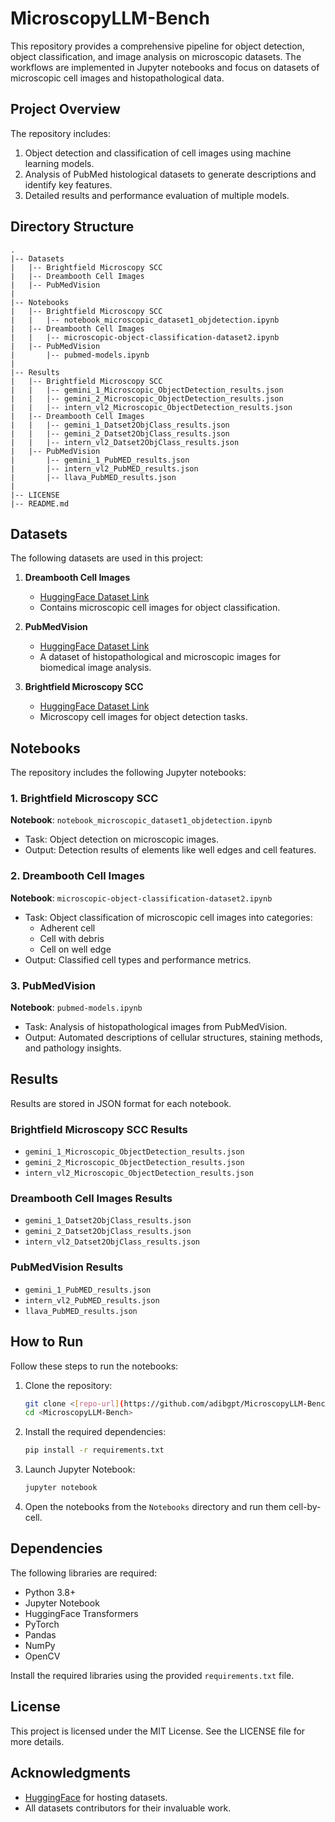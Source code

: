 # MicroscopyLLM-Bench

This repository provides a comprehensive pipeline for object detection, object classification, and image analysis on microscopic datasets. The workflows are implemented in Jupyter notebooks and focus on datasets of microscopic cell images and histopathological data.

## Project Overview
The repository includes:
1. Object detection and classification of cell images using machine learning models.
2. Analysis of PubMed histological datasets to generate descriptions and identify key features.
3. Detailed results and performance evaluation of multiple models.

## Directory Structure
```plaintext
.
|-- Datasets
|   |-- Brightfield Microscopy SCC
|   |-- Dreambooth Cell Images
|   |-- PubMedVision
|
|-- Notebooks
|   |-- Brightfield Microscopy SCC
|   |   |-- notebook_microscopic_dataset1_objdetection.ipynb
|   |-- Dreambooth Cell Images
|   |   |-- microscopic-object-classification-dataset2.ipynb
|   |-- PubMedVision
|       |-- pubmed-models.ipynb
|
|-- Results
|   |-- Brightfield Microscopy SCC
|   |   |-- gemini_1_Microscopic_ObjectDetection_results.json
|   |   |-- gemini_2_Microscopic_ObjectDetection_results.json
|   |   |-- intern_vl2_Microscopic_ObjectDetection_results.json
|   |-- Dreambooth Cell Images
|   |   |-- gemini_1_Datset2ObjClass_results.json
|   |   |-- gemini_2_Datset2ObjClass_results.json
|   |   |-- intern_vl2_Datset2ObjClass_results.json
|   |-- PubMedVision
|       |-- gemini_1_PubMED_results.json
|       |-- intern_vl2_PubMED_results.json
|       |-- llava_PubMED_results.json
|
|-- LICENSE
|-- README.md
```

## Datasets
The following datasets are used in this project:

1. **Dreambooth Cell Images**
   - [HuggingFace Dataset Link](https://huggingface.co/datasets/mario-dg/dreambooth-cell-images/viewer/default/train?p=45)
   - Contains microscopic cell images for object classification.

2. **PubMedVision**
   - [HuggingFace Dataset Link](https://huggingface.co/datasets/FreedomIntelligence/PubMedVision)
   - A dataset of histopathological and microscopic images for biomedical image analysis.

3. **Brightfield Microscopy SCC**
   - [HuggingFace Dataset Link](https://huggingface.co/datasets/mario-dg/brightfield-microscopy-scc)
   - Microscopy cell images for object detection tasks.

## Notebooks
The repository includes the following Jupyter notebooks:

### 1. Brightfield Microscopy SCC
**Notebook**: `notebook_microscopic_dataset1_objdetection.ipynb`
- Task: Object detection on microscopic images.
- Output: Detection results of elements like well edges and cell features.

### 2. Dreambooth Cell Images
**Notebook**: `microscopic-object-classification-dataset2.ipynb`
- Task: Object classification of microscopic cell images into categories:
  - Adherent cell
  - Cell with debris
  - Cell on well edge
- Output: Classified cell types and performance metrics.

### 3. PubMedVision
**Notebook**: `pubmed-models.ipynb`
- Task: Analysis of histopathological images from PubMedVision.
- Output: Automated descriptions of cellular structures, staining methods, and pathology insights.

## Results
Results are stored in JSON format for each notebook.

### Brightfield Microscopy SCC Results
- `gemini_1_Microscopic_ObjectDetection_results.json`
- `gemini_2_Microscopic_ObjectDetection_results.json`
- `intern_vl2_Microscopic_ObjectDetection_results.json`

### Dreambooth Cell Images Results
- `gemini_1_Datset2ObjClass_results.json`
- `gemini_2_Datset2ObjClass_results.json`
- `intern_vl2_Datset2ObjClass_results.json`

### PubMedVision Results
- `gemini_1_PubMED_results.json`
- `intern_vl2_PubMED_results.json`
- `llava_PubMED_results.json`

## How to Run
Follow these steps to run the notebooks:

1. Clone the repository:
   ```bash
   git clone <[repo-url](https://github.com/adibgpt/MicroscopyLLM-Bench)>
   cd <MicroscopyLLM-Bench>
   ```

2. Install the required dependencies:
   ```bash
   pip install -r requirements.txt
   ```

3. Launch Jupyter Notebook:
   ```bash
   jupyter notebook
   ```

4. Open the notebooks from the `Notebooks` directory and run them cell-by-cell.

## Dependencies
The following libraries are required:
- Python 3.8+
- Jupyter Notebook
- HuggingFace Transformers
- PyTorch
- Pandas
- NumPy
- OpenCV

Install the required libraries using the provided `requirements.txt` file.

## License
This project is licensed under the MIT License. See the LICENSE file for more details.

## Acknowledgments
- [HuggingFace](https://huggingface.co/) for hosting datasets.
- All datasets contributors for their invaluable work.
